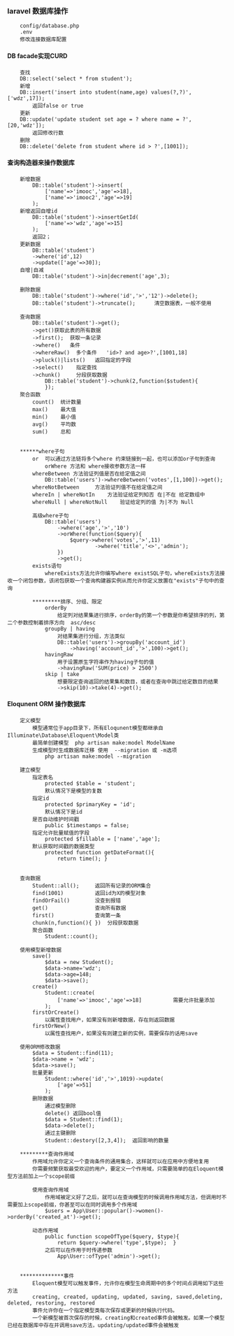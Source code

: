 ### laravel 数据库操作
		config/database.php 
		.env
		修改连接数据库配置

#### DB facade实现CURD
		查找
		DB::select('select * from student');
		新增
		DB::insert('insert into student(name,age) values(?,?)',['wdz',17]);
			返回false or true
		更新
		DB::update('update student set age = ? where name = ?',[20,'wdz']);
			返回修改行数
		删除
		DB::delete('delete from student where id > ?',[1001]);	

#### 查询构造器来操作数据库
		新增数据
			DB::table('student')->insert(
				['name'=>'imooc','age'=>18],
				['name'=>'imooc2','age'=>19]
			);
		新增返回自增id
			DB::table('student')->insertGetId(
				['name'=>'wdz','age'=>15]
			);
			返回2；
		更新数据
			DB::table('student')
			->where('id',12)
			->update(['age'=>30]);
		自增|自减
			DB::table('student')->in|decrement('age',3);
		
		删除数据
			DB::table('student')->where('id','>','12')->delete();
			DB::table('student')->truncate();      清空数据表，一般不使用

		查询数据
			DB::table('student')->get();
			->get()获取此表的所有数据
			->first();	获取一条记录
			->where()   条件
			->whereRaw()  多个条件   'id>? and age>?',[1001,18]
			->pluck()|lists()	返回指定的字段
			->select()    指定查找
			->chunk()     分段获取数据  
				DB::table('student')->chunk(2,function($student){
				});
		聚合函数
			count()  统计数量
			max() 	 最大值
			min()	 最小值
			avg()    平均数
			sum()    总和

			
		******where子句
			or  可以通过方法链将多个where 约束链接到一起，也可以添加or子句到查询
				orWhere 方法和 where接收参数方法一样
			whereBetween 方法验证列值是否在给定值之间
				DB::table('users')->whereBetween('votes',[1,100])->get();
			whereNotBetween	 	方法验证列值不在给定值之间
			whereIn | whereNotIn	方法验证给定列知否 在|不在 给定数组中
			whereNull | whereNotNull	验证给定列的值 为|不为 Null
			
			高级where子句
				DB::table('users')
					->where('age','>','10')
					->orWhere(function($query){
						$query->where('votes','>',11)
								->where('title','<>','admin');
					})
					->get();
			exists语句
				whereExists方法允许你编写where existSQL子句，whereExists方法接收一个闭包参数，该闭包获取一个查询构建器实例从而允许你定义放置在"exists"子句中的查询
			
			*********排序、分组、限定
				orderBy
					给定列对结果集进行排序，orderBy的第一个参数是你希望排序的列，第二个参数控制着排序方向  asc/desc
				groupBy | having 
					对结果集进行分组，方法类似
					DB::table('users')->groupBy('account_id')
						->having('account_id','>',100)->get();
				havingRaw
					用于设置原生字符串作为having子句的值
					->havingRaw('SUM(price) > 2500')
				skip | take	
					想要限定查询返回的结果集和数目，或者在查询中跳过给定数目的结果
					->skip(10)->take(4)->get();
					
			
			
		
#### Eloqunent ORM  操作数据库
		定义模型
			模型通常位于app目录下，所有Eloqunent模型都继承自Illuminate\Database\Eloquent\Model类
			最简单创建模型  php artisan make:model ModelName
			生成模型时生成数据库迁移 使用  --migration 或 -m选项
				php artisan make:model --migration
				
		建立模型
			指定表名
				protected $table = 'student';
				默认情况下是模型的复数
			指定id
				protected $primaryKey = 'id';
				默认情况下是id
			是否自动维护时间戳
				public $timestamps = false;
			指定允许批量赋值的字段
				protected $fillable = ['name','age'];
			默认获取时间戳的数据类型
				protected function getDateFormat(){
					return time(); }
				
		
		查询数据
			Student::all();		返回所有记录的ORM集合
			find(1001)			返回id为X的模型对象
			findOrFail()		没查到报错
			get()				查询所有数据
			first()				查询第一条
			chunk(n,function(){ })	分段获取数据
			聚合函数
				Student::count();	
			
		使用模型新增数据
			save()
				$data = new Student();
				$data->name='wdz';
				$data->age=148;
				$data->save();
		    create()
				Student::create(
					['name'=>'imooc','age'=>18]          需要允许批量添加
				);
			firstOrCreate()		
				以属性查找用户，如果没有则新增数据，存在则返回数据
			firstOrNew()
				以属性查找用户，如果没有则建立新的实例，需要保存的话用save
				
		使用ORM修改数据
			$data = Student::find(11);
			$data->name = 'wdz';
			$data->save();
			批量更新
				Student::where('id','>',1019)->update(
					['age'=>51]
				);
			删除数据
				通过模型删除
				delete() 返回bool值
				$data = Student::find(1);
				$data->delete();
				通过主键删除
				Student::destory([2,3,4]);	返回影响的数量
			
		*********查询作用域
			作用域允许你定义一个查询条件的通用集合，这样就可以在应用中方便地复用
			你需要频繁获取最受欢迎的用户，要定义一个作用域，只需要简单的在Eloquent模型方法前加上一个scope前缀
			
			使用查询作用域
				作用域被定义好了之后，就可以在查询模型的时候调用作用域方法，但调用时不需要加上scope前缀，你甚至可以在同时调用多个作用域
				$users = App\User::popular()->women()->orderBy('created_at')->get();
				
			动态作用域
				public function scopeOfType($query, $type){
					return $query->where('type',$type);  }
				之后可以在作用于时传递参数
					App\User::ofType('admin')->get();
			
			
		**************事件
			Eloquent模型可以触发事件，允许你在模型生命周期中的多个时间点调用如下这些方法
			creating, created, updating, updated, saving, saved,deleting, deleted, restoring, restored
			事件允许你在一个指定模型类每次保存或更新的时候执行代码。
			一个新模型被首次保存的时候，creating和created事件会被触发。如果一个模型已经在数据库中存在并调用save方法，updating/updated事件会被触发
			
			
			
			
			
			
			
			
			
			
			
			
			
			
			
			









		